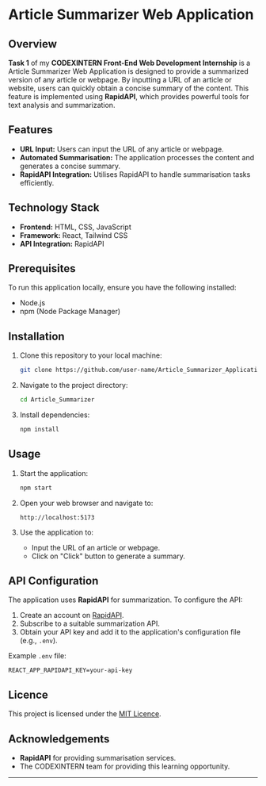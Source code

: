 # Article Summarizer Web Application

## Overview

**Task 1** of my **CODEXINTERN Front-End Web Development Internship** is a Article Summarizer Web Application is designed to provide a summarized version of any article or webpage. By inputting a URL of an article or website, users can quickly obtain a concise summary of the content. This feature is implemented using **RapidAPI**, which provides powerful tools for text analysis and summarization.

## Features

- **URL Input:** Users can input the URL of any article or webpage.
- **Automated Summarisation:** The application processes the content and generates a concise summary.
- **RapidAPI Integration:** Utilises RapidAPI to handle summarisation tasks efficiently.

## Technology Stack

- **Frontend:** HTML, CSS, JavaScript
- **Framework:** React, Tailwind CSS
- **API Integration:** RapidAPI

## Prerequisites

To run this application locally, ensure you have the following installed:

- Node.js
- npm (Node Package Manager)

## Installation

1. Clone this repository to your local machine:
   ```bash
   git clone https://github.com/user-name/Article_Summarizer_Application.git
   ```
2. Navigate to the project directory:
   ```bash
   cd Article_Summarizer
   ```
3. Install dependencies:
   ```bash
   npm install
   ```

## Usage

1. Start the application:

   ```bash
   npm start
   ```

2. Open your web browser and navigate to:

   ```
   http://localhost:5173
   ```

3. Use the application to:

   - Input the URL of an article or webpage.
   - Click on "Click" button to generate a summary.

## API Configuration

The application uses **RapidAPI** for summarization. To configure the API:

1. Create an account on [RapidAPI](https://rapidapi.com).
2. Subscribe to a suitable summarization API.
3. Obtain your API key and add it to the application's configuration file (e.g., `.env`).

Example `.env` file:

```
REACT_APP_RAPIDAPI_KEY=your-api-key
```

## Licence

This project is licensed under the [MIT Licence](LICENSE).

## Acknowledgements

- **RapidAPI** for providing summarisation services.
- The CODEXINTERN team for providing this learning opportunity.

---

